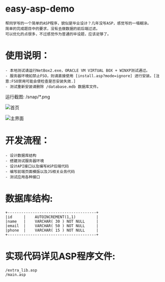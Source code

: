 easy-asp-demo
=============

	帮同学写的一个简单的ASP程序，貌似是毕业设计？几年没写ASP，感觉写的一塌糊涂。
	简单的完成题目中的要求，没有去做数据的前后端过滤。
	可以优化的点很多，不过感觉作为普通的毕设题，应该足够了。

使用说明：
=========
    - 本地测试请运行NetBox2.exe，ORACLE VM VIRTUAL BOX + WINXP测试通过。
    - 服务器环境如禁止FSO，则请直接使用 [install.asp?mode=ignore] 进行安装。[注意:FSO禁用可能会使检查是否安装失效.]
    - 测试重新安装请删除 /database.mdb 数据库文件。

运行截图:
    /snap/*.png
    
![首页](https://raw.github.com/soulteary/easy-asp-demo/master/snap/insatll-home.png)


![主界面](https://raw.github.com/soulteary/easy-asp-demo/master/snap/main.png)


开发流程：
=========
    - 设计数据库结构
    - 搭建测试服务器环境
    - 设计API接口以及编写ASP后端代码
    - 编写前端页面模版以及JS相关业务代码
    - 测试应用各种接口

数据库结构:
==========
    +---------------------------------------+
    |id     |    AUTOINCREMENT(1,1)         |
    |name   |    VARCHAR( 30 ) NOT NULL     |
    |email  |    VARCHAR( 50 ) NOT NULL     |
    |phone  |    VARCHAR( 15 ) NOT NULL     |
    +---------------------------------------+

实现代码详见ASP程序文件:
=======================
    /extra_lib.asp
    /main.asp